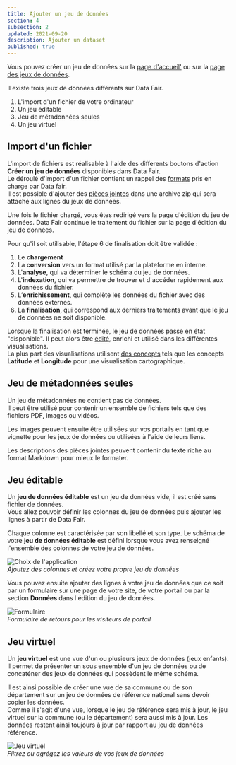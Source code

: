 ```yaml
---
title: Ajouter un jeu de données
section: 4
subsection: 2
updated: 2021-09-20
description: Ajouter un dataset
published: true
---
```


Vous pouvez créer un jeu de données sur la [page d'accueil'](./user-guide-backoffice/dashboard) ou sur la [page des jeux de données](./user-guide-backoffice/datasets).

Il existe trois jeux de données différents sur Data&nbsp;Fair.
1. L'import d'un fichier de votre ordinateur
2. Un jeu éditable  
3. Jeu de métadonnées seules
4. Un jeu virtuel

## Import d'un fichier

L'import de fichiers est réalisable à l'aide des differents boutons d'action **Créer un jeu de données** disponibles dans Data&nbsp;Fair.  
Le déroulé d'import d'un fichier contient un rappel des [formats](./user-guide-backoffice/file-formats) pris en charge par Data fair.  
Il est possible d'ajouter des [pièces jointes](./user-guide-backoffice/attachements) dans une archive zip qui sera attaché aux lignes du jeux de données.

Une fois le fichier chargé, vous êtes redirigé vers la page d'édition du jeu de données. Data&nbsp;Fair continue le traitement du fichier sur la page d'édition du jeu de données.  

Pour qu'il soit utilisable, l'étape 6 de finalisation doit être validée :  

1. Le **chargement**
2. La **conversion** vers un format utilisé par la plateforme en interne.
3. L'**analyse**, qui va déterminer le schéma du jeu de données.
4. L'**indexation**, qui va permettre de trouver et d'accéder rapidement aux données du fichier.
5. L’**enrichissement**, qui complète les données du fichier avec des données externes.
6. La **finalisation**, qui correspond aux derniers traitements avant que le jeu de données ne soit disponible.

<p>
</p>

Lorsque la finalisation est terminée, le jeu de données passe en état "disponible". Il peut alors être [édité](./user-guide-backoffice/edition-dataset), enrichi et utilisé dans les différentes visualisations.  
La plus part des visualisations utilisent [des concepts](./user-guide-backoffice/concept) tels que les concepts **Latitude** et **Longitude** pour une visualisation cartographique.


## Jeu de métadonnées seules

Un jeu de métadonnées ne contient pas de données.  
Il peut être utilisé pour contenir un ensemble de fichiers tels que des fichiers PDF, images ou vidéos.  

Les images peuvent ensuite être utilisées sur vos portails en tant que vignette pour les jeux de données ou utilisées à l'aide de leurs liens.

Les descriptions des pièces jointes peuvent contenir du texte riche au format Markdown pour mieux le formater.


## Jeu éditable

Un **jeu de données éditable** est un jeu de données vide, il est créé sans fichier de données.  
Vous allez pouvoir définir les colonnes du jeu de données puis ajouter les lignes à partir de Data&nbsp;Fair.

Chaque colonne est caractérisée par son libellé et son type.
Le schéma de votre **jeu de données éditable** est défini lorsque vous avez renseigné l'ensemble des colonnes de votre jeu de données.

![Choix de l'application](./images/user-guide-backoffice/import-schema-editable.jpg)  
*Ajoutez des colonnes et créez votre propre jeu de données*

Vous pouvez ensuite ajouter des lignes à votre jeu de données que ce soit par un formulaire sur une page de votre site, de votre portail ou par la section **Données** dans l'édition du jeu de données.

![Formulaire](./images/user-guide-backoffice/import-formulaire.jpg)  
*Formulaire de retours pour les visiteurs de portail*

## Jeu virtuel

Un **jeu virtuel** est une vue d'un ou plusieurs jeux de données (jeux enfants).  
Il permet de présenter un sous ensemble d'un jeu de données ou de concaténer des jeux de données qui possèdent le même schéma.

Il est ainsi possible de créer une vue de sa commune ou de son département sur un jeu de données de référence national sans devoir copier les données.  
Comme il s'agit d'une vue, lorsque le jeu de référence sera mis à jour, le jeu virtuel sur la commune (ou le département) sera aussi mis à jour. Les données restent ainsi toujours à jour par rapport au jeu de données référence.

![Jeu virtuel](./images/user-guide-backoffice/import-virtuel-valeur.jpg)  
*Filtrez ou agrégez les valeurs de vos jeux de données*
